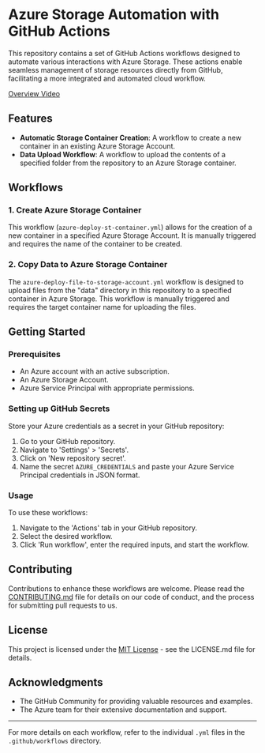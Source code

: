# Azure Storage Automation with GitHub Actions

This repository contains a set of GitHub Actions workflows designed to automate various interactions with Azure Storage. These actions enable seamless management of storage resources directly from GitHub, facilitating a more integrated and automated cloud workflow.

[Overview Video](https://youtu.be/3wPPOoUSc_Q?si=43Iz53d8LKBVV1uy)

## Features

- **Automatic Storage Container Creation**: A workflow to create a new container in an existing Azure Storage Account.
- **Data Upload Workflow**: A workflow to upload the contents of a specified folder from the repository to an Azure Storage container.


## Workflows

### 1. Create Azure Storage Container

This workflow (`azure-deploy-st-container.yml`) allows for the creation of a new container in a specified Azure Storage Account. It is manually triggered and requires the name of the container to be created.

### 2. Copy Data to Azure Storage Container

The `azure-deploy-file-to-storage-account.yml` workflow is designed to upload files from the "data" directory in this repository to a specified container in Azure Storage. This workflow is manually triggered and requires the target container name for uploading the files.

## Getting Started

### Prerequisites

- An Azure account with an active subscription.
- An Azure Storage Account.
- Azure Service Principal with appropriate permissions.

### Setting up GitHub Secrets

Store your Azure credentials as a secret in your GitHub repository:

1. Go to your GitHub repository.
2. Navigate to 'Settings' > 'Secrets'.
3. Click on 'New repository secret'.
4. Name the secret `AZURE_CREDENTIALS` and paste your Azure Service Principal credentials in JSON format.

### Usage

To use these workflows:

1. Navigate to the 'Actions' tab in your GitHub repository.
2. Select the desired workflow.
3. Click 'Run workflow', enter the required inputs, and start the workflow.

## Contributing

Contributions to enhance these workflows are welcome. Please read the [CONTRIBUTING.md](CONTRIBUTING.md) file for details on our code of conduct, and the process for submitting pull requests to us.

## License

This project is licensed under the [MIT License](LICENSE) - see the LICENSE.md file for details.

## Acknowledgments

- The GitHub Community for providing valuable resources and examples.
- The Azure team for their extensive documentation and support.

---

For more details on each workflow, refer to the individual `.yml` files in the `.github/workflows` directory.
